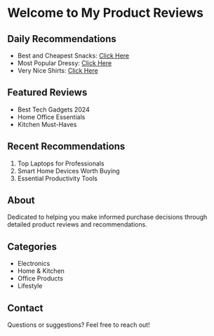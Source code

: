 # Welcome to My Product Reviews

## Daily Recommendations
* Best and Cheapest Snacks: [Click Here](https://amzn.to/42tF9vR)
* Most Popular Dressy: [Click Here](https://amzn.to/4g99zH8)
* Very Nice Shirts: [Click Here](https://amzn.to/3E6mdcx)

## Featured Reviews
* Best Tech Gadgets 2024
* Home Office Essentials
* Kitchen Must-Haves

## Recent Recommendations
1. Top Laptops for Professionals
2. Smart Home Devices Worth Buying
3. Essential Productivity Tools

## About
Dedicated to helping you make informed purchase decisions through detailed product reviews and recommendations.

## Categories
* Electronics
* Home & Kitchen
* Office Products
* Lifestyle

## Contact
Questions or suggestions? Feel free to reach out!
